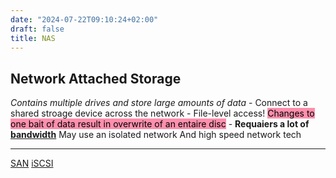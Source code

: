 ```yaml
---
date: "2024-07-22T09:10:24+02:00"
draft: false
title: NAS
---
```


## Network Attached Storage

*Contains multiple drives and store large amounts of data* - Connect to
a shared stroage device across the network - File-level access!
<mark style="background: #FF5582A6;">Changes to one bait of data result
in overwrite of an entaire disc</mark> - **Requaiers a lot of
[bandwidth](/Notes/posts/Network/Phisicall/bandwidth)** May use an
isolated network And high speed network tech

------------------------------------------------------------------------

[SAN](/Notes/posts/Network/Data/SAN) [iSCSI](/Notes/posts/iSCSI)
